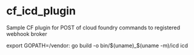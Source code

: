 # cf_icd_plugin
Sample CF plugin for POST of cloud foundry commands to registered webhook broker

export GOPATH=<THIS DIR>/vendor:<THIS DIR>
go build -o bin/$(uname)_$(uname -m)/icd icd
